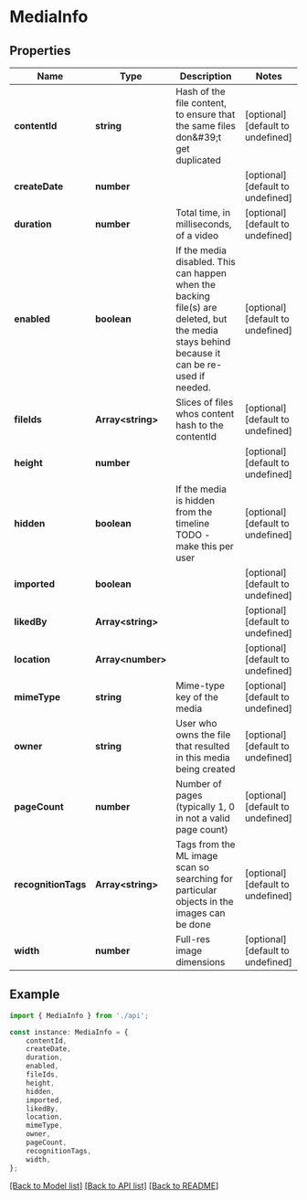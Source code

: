 # MediaInfo


## Properties

Name | Type | Description | Notes
------------ | ------------- | ------------- | -------------
**contentId** | **string** | Hash of the file content, to ensure that the same files don\&#39;t get duplicated | [optional] [default to undefined]
**createDate** | **number** |  | [optional] [default to undefined]
**duration** | **number** | Total time, in milliseconds, of a video | [optional] [default to undefined]
**enabled** | **boolean** | If the media disabled. This can happen when the backing file(s) are deleted, but the media stays behind because it can be re-used if needed. | [optional] [default to undefined]
**fileIds** | **Array&lt;string&gt;** | Slices of files whos content hash to the contentId | [optional] [default to undefined]
**height** | **number** |  | [optional] [default to undefined]
**hidden** | **boolean** | If the media is hidden from the timeline TODO - make this per user | [optional] [default to undefined]
**imported** | **boolean** |  | [optional] [default to undefined]
**likedBy** | **Array&lt;string&gt;** |  | [optional] [default to undefined]
**location** | **Array&lt;number&gt;** |  | [optional] [default to undefined]
**mimeType** | **string** | Mime-type key of the media | [optional] [default to undefined]
**owner** | **string** | User who owns the file that resulted in this media being created | [optional] [default to undefined]
**pageCount** | **number** | Number of pages (typically 1, 0 in not a valid page count) | [optional] [default to undefined]
**recognitionTags** | **Array&lt;string&gt;** | Tags from the ML image scan so searching for particular objects in the images can be done | [optional] [default to undefined]
**width** | **number** | Full-res image dimensions | [optional] [default to undefined]

## Example

```typescript
import { MediaInfo } from './api';

const instance: MediaInfo = {
    contentId,
    createDate,
    duration,
    enabled,
    fileIds,
    height,
    hidden,
    imported,
    likedBy,
    location,
    mimeType,
    owner,
    pageCount,
    recognitionTags,
    width,
};
```

[[Back to Model list]](../README.md#documentation-for-models) [[Back to API list]](../README.md#documentation-for-api-endpoints) [[Back to README]](../README.md)
